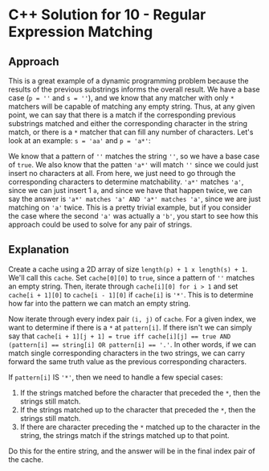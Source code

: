 # C++ Solution for 10 - Regular Expression Matching

## Approach

This is a great example of a dynamic programming problem because the results of the previous substrings informs the overall result. We have a base case
(`p = ''` and `s = ''`), and we know that any matcher with only `*` matchers will be capable of matching any empty string. Thus, at any given point, we
can say that there is a match if the corresponding previous substrings matched and either the corresponding character in the string match, or there is
a `*` matcher that can fill any number of characters. Let's look at an example: `s = 'aa'` and `p = 'a*'`:

We know that a pattern of `''` matches the string `''`, so we have a base case of `true`. We also know that the patten `'a*'` will match `''` since we
could just insert no characters at all. From here, we just need to go through the corresponding characters to determine matchability. `'a*'` matches `'a'`,
since we can just insert 1 `a`, and since we have that happen twice, we can say the answer is `'a*' matches 'a' AND 'a*' matches 'a'`, since we are just
matching on `'a'` twice. This is a pretty trivial example, but if you consider the case where the second `'a'` was actually a `'b'`, you start to see how this
approach could be used to solve for any pair of strings.

## Explanation

Create a cache using a 2D array of size `length(p) + 1 x length(s) + 1`. We'll call this `cache`. Set `cache[0][0]` to `true`, since a pattern of `''` matches
an empty string. Then, iterate through `cache[i][0] for i > 1` and set `cache[i + 1][0]` to `cache[i - 1][0]` if `cache[i]` is `'*'`. This is to determine how
far into the pattern we can match an empty string.

Now iterate through every index pair `(i, j)` of `cache`. For a given index, we want to determine if there is a `*` at `pattern[i]`. If there isn't we can simply say that
`cache[i + 1][j + 1] = true iff cache[i][j] == true AND (pattern[i] == string[i] OR pattern[i] == '.'`. In other words, if we can match single corresponding characters in
the two strings, we can carry forward the same truth value as the previous corresponding characters.

If `pattern[i]` IS `'*'`, then we need to handle a few special cases:

1. If the strings matched before the character that preceded the `*`, then the strings still match.
2. If the strings matched up to the character that preceded the `*`, then the strings still match.
3. If there are character preceding the `*` matched up to the character in the string, the strings match if the strings matched up to that point.

Do this for the entire string, and the answer will be in the final index pair of the cache.